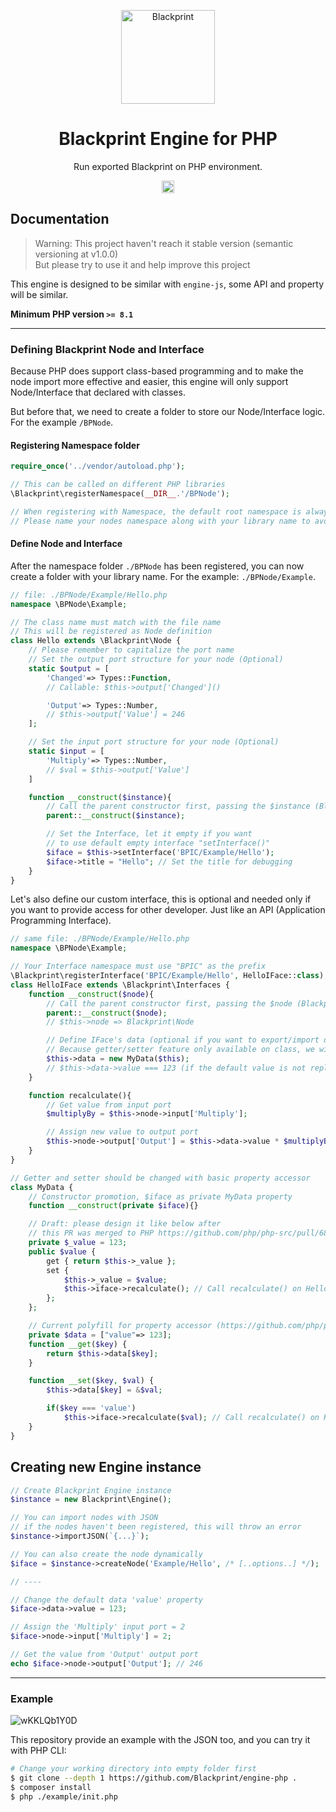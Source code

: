 <p align="center"><a href="#" target="_blank" rel="noopener noreferrer"><img width="150" src="https://user-images.githubusercontent.com/11073373/141421213-5decd773-a870-4324-8324-e175e83b0f55.png" alt="Blackprint"></a></p>

<h1 align="center">Blackprint Engine for PHP</h1>
<p align="center">Run exported Blackprint on PHP environment.</p>

<p align="center">
    <a href='https://github.com/Blackprint/Blackprint/blob/master/LICENSE'><img src='https://img.shields.io/badge/License-MIT-brightgreen.svg' height='20'></a>
</p>

## Documentation
> Warning: This project haven't reach it stable version (semantic versioning at v1.0.0)<br>
> But please try to use it and help improve this project

This engine is designed to be similar with `engine-js`, some API and property will be similar.

**Minimum PHP version `>= 8.1`**

---

### Defining Blackprint Node and Interface
Because PHP does support class-based programming and to make the node import more effective and easier, this engine will only support Node/Interface that declared with classes.

But before that, we need to create a folder to store our Node/Interface logic. For the example `/BPNode`.

#### Registering Namespace folder

```php
require_once('../vendor/autoload.php');

// This can be called on different PHP libraries
\Blackprint\registerNamespace(__DIR__.'/BPNode');

// When registering with Namespace, the default root namespace is always "BPNode"
// Please name your nodes namespace along with your library name to avoid conflict with other library
```

#### Define Node and Interface
After the namespace folder `./BPNode` has been registered, you can now create a folder with your library name. For the example: `./BPNode/Example`.

```php
// file: ./BPNode/Example/Hello.php
namespace \BPNode\Example;

// The class name must match with the file name
// This will be registered as Node definition
class Hello extends \Blackprint\Node {
    // Please remember to capitalize the port name
    // Set the output port structure for your node (Optional)
    static $output = [
        'Changed'=> Types::Function,
        // Callable: $this->output['Changed']()

        'Output'=> Types::Number,
        // $this->output['Value'] = 246
    ];

    // Set the input port structure for your node (Optional)
    static $input = [
        'Multiply'=> Types::Number,
        // $val = $this->output['Value']
    ]

    function __construct($instance){
        // Call the parent constructor first, passing the $instance (Blackprint\Engine)
        parent::__construct($instance);

        // Set the Interface, let it empty if you want
        // to use default empty interface "setInterface()"
        $iface = $this->setInterface('BPIC/Example/Hello');
        $iface->title = "Hello"; // Set the title for debugging
    }
}
```

Let's also define our custom interface, this is optional and needed only if you want to provide access for other developer. Just like an API (Application Programming Interface).

```php
// same file: ./BPNode/Example/Hello.php
namespace \BPNode\Example;

// Your Interface namespace must use "BPIC" as the prefix
\Blackprint\registerInterface('BPIC/Example/Hello', HelloIFace::class);
class HelloIFace extends \Blackprint\Interfaces {
    function __construct($node){
        // Call the parent constructor first, passing the $node (Blackprint\Node)
        parent::__construct($node);
        // $this->node => Blackprint\Node

        // Define IFace's data (optional if you want to export/import data from JSON)
        // Because getter/setter feature only available on class, we will create from `class MyData`
        $this->data = new MyData($this);
        // $this->data->value === 123 (if the default value is not replaced when importing JSON)
    }

    function recalculate(){
        // Get value from input port
        $multiplyBy = $this->node->input['Multiply'];

        // Assign new value to output port
        $this->node->output['Output'] = $this->data->value * $multiplyBy;
    }
}

// Getter and setter should be changed with basic property accessor
class MyData {
    // Constructor promotion, $iface as private MyData property
    function __construct(private $iface){}

    // Draft: please design it like below after
    // this PR was merged to PHP https://github.com/php/php-src/pull/6873
    private $_value = 123;
    public $value {
        get { return $this->_value };
        set {
            $this->_value = $value;
            $this->iface->recalculate(); // Call recalculate() on HelloIFace
        };
    };

    // Current polyfill for property accessor (https://github.com/php/php-src/pull/6873)
    private $data = ["value"=> 123];
    function __get($key) {
        return $this->data[$key];
    }

    function __set($key, $val) {
        $this->data[$key] = &$val;

        if($key === 'value')
            $this->iface->recalculate($val); // Call recalculate() on HelloIFace
    }
}
```

## Creating new Engine instance

```php
// Create Blackprint Engine instance
$instance = new Blackprint\Engine();

// You can import nodes with JSON
// if the nodes haven't been registered, this will throw an error
$instance->importJSON(`{...}`);

// You can also create the node dynamically
$iface = $instance->createNode('Example/Hello', /* [..options..] */);

// ----

// Change the default data 'value' property
$iface->data->value = 123;

// Assign the 'Multiply' input port = 2
$iface->node->input['Multiply'] = 2;

// Get the value from 'Output' output port
echo $iface->node->output['Output']; // 246
```

---

### Example
![wKKLQb1Y0D](https://user-images.githubusercontent.com/11073373/194293978-329fd7df-5f13-4243-9005-bf13c4a4734f.jpg)

This repository provide an example with the JSON too, and you can try it with PHP CLI:<br>

```sh
# Change your working directory into empty folder first
$ git clone --depth 1 https://github.com/Blackprint/engine-php .
$ composer install
$ php ./example/init.php
```
